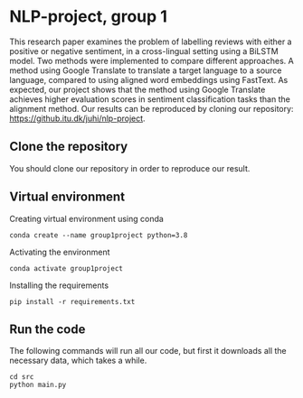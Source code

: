 # NLP-project, group 1

This research paper examines the problem of labelling reviews with either a positive or negative sentiment, in a cross-lingual setting using a BiLSTM model. Two methods were implemented to compare different approaches. A method using Google Translate to translate a target language to a source language, compared to using aligned word embeddings using FastText. As expected, our project shows that the method using Google Translate achieves higher evaluation scores in sentiment classification tasks than the alignment method. Our results can be reproduced by cloning our repository: https://github.itu.dk/juhi/nlp-project.  

## Clone the repository
You should clone our repository in order to reproduce our result.

## Virtual environment 

Creating virtual environment using conda
```
conda create --name group1project python=3.8
```

Activating the environment
```
conda activate group1project
```

Installing the requirements
```
pip install -r requirements.txt
```

## Run the code
The following commands will run all our code, but first it downloads all the necessary data, which takes a while. 
```
cd src
python main.py 
```


